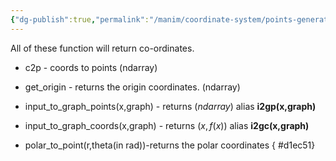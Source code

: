 ```yaml
---
{"dg-publish":true,"permalink":"/manim/coordinate-system/points-generation/","noteIcon":""}
---
```



All of these function will return co-ordinates.

- c2p - coords to points (ndarray)

- get_origin - returns the origin coordinates. (ndarray) 

- input_to_graph_points(x,graph) - returns ($ndarray$)
	alias  **i2gp(x,graph)**
- input_to_graph_coords(x,graph) - returns ($x,f(x)$)
	alias **i2gc(x,graph)** 
- polar_to_point(r,theta(in rad))-returns the polar coordinates
{ #d1ec51}
